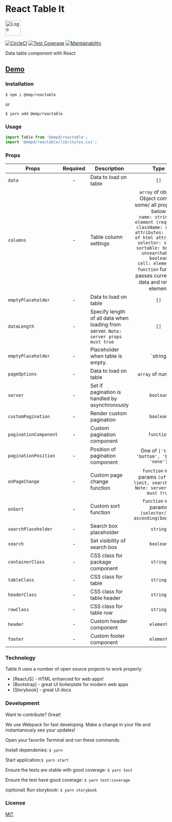 # React Table It

<img src="https://user-images.githubusercontent.com/9393444/64570426-809f0a00-d358-11e9-9f2d-70c4ba4b5c51.png" width="48" alt="Logo">

[![CircleCI](https://circleci.com/gh/emp-daisy/react-table-it.svg?style=svg)](https://circleci.com/gh/emp-daisy/react-table-it)
[![Test Coverage](https://api.codeclimate.com/v1/badges/16a560e1dcd231b3ef99/test_coverage)](https://codeclimate.com/github/emp-daisy/react-table-it/test_coverage)
[![Maintainability](https://api.codeclimate.com/v1/badges/16a560e1dcd231b3ef99/maintainability)](https://codeclimate.com/github/emp-daisy/react-table-it/maintainability)

Data table component with React

## [Demo](https://emp-daisy.github.io/react-table-it)

### Installation

`$ npm i @emp/reactable`

or

`$ yarn add @emp/reactable`

### Usage

```js
import Table from '@empd/reactable';
import '@empd/reactable/lib/styles.css';
```

### Props

| Props                 | Required | Description                                                                         |                                                                                                                                                                           Type                                                                                                                                                                           |     Default     |
| --------------------- | :------: | ----------------------------------------------------------------------------------- | :------------------------------------------------------------------------------------------------------------------------------------------------------------------------------------------------------------------------------------------------------------------------------------------------------------------------------------------------------: | :-------------: |
| `data`                |    -     | Data to load on table                                                               |                                                                                                                                                                           `[]`                                                                                                                                                                           |      `[]`       |
| `columns`             |    -     | Table column settings                                                               | `array` of objects <br> Object contains some/ all properties below <br>`name: string or element (required)` <br> `className: string` <br> `attributes: Object of html attributes` <br> `selector: string` <br> `sortable: boolean` <br> `unsearchable: boolean` <br> `cell: element or function` function passes current row data and returns element<br> |      `[]`       |
| `emptyPlaceholder`    |    -     | Data to load on table                                                               |                                                                                                                                                                           `[]`                                                                                                                                                                           |      `[]`       |
| `dataLength`          |    -     | Specify length of all data when loading from server. `Note: server props must true` |                                                                                                                                                                           `[]`                                                                                                                                                                           |      `[]`       |
| `emptyPlaceholder`    |    -     | Placeholder when table is empty.                                                    |                                                                                                                                                                    `string | element`                                                                                                                                                                    | 'No data found' |
| `pageOptions`         |    -     | Data to load on table                                                               |                                                                                                                                                                    `array` of numbers                                                                                                                                                                    | `[10, 30, 50]`  |
| `server`              |    -     | Set if pagination is handled by asynchronously                                      |                                                                                                                                                                        `boolean`                                                                                                                                                                         |     `false`     |
| `customPagination`    |    -     | Render custom pagination                                                            |                                                                                                                                                                        `boolean`                                                                                                                                                                         |     `false`     |
| `paginationComponent` |    -     | Custom pagination component                                                         |                                                                                                                                                                        `function`                                                                                                                                                                        |   `undefined`   |
| `paginationPosition`  |    -     | Position of pagination component                                                    |                                                                                                                                                        One of `['top', 'bottom', 'both', 'none']`                                                                                                                                                        |      'top'      |
| `onPageChange`        |    -     | Custom page change function                                                         |                                                                                                                                `function` with params `(offset, limit, searchValue)` <br> `Note: server props must true`                                                                                                                                 |        -        |
| `onSort`              |    -     | Custom sort function                                                                |                                                                                                                                               `function` with params `(selector/key, ascending(boolean))`                                                                                                                                                |   `undefined`   |
| `searchPlaceholder`   |    -     | Search box placeholder                                                              |                                                                                                                                                                         `string`                                                                                                                                                                         |    'Search'     |
| `search`              |    -     | Set visibility of search box                                                        |                                                                                                                                                                        `boolean`                                                                                                                                                                         |     `true`      |
| `containerClass`      |    -     | CSS class for package component                                                     |                                                                                                                                                                         `string`                                                                                                                                                                         |       ''        |
| `tableClass`          |    -     | CSS class for table                                                                 |                                                                                                                                                                         `string`                                                                                                                                                                         |       ''        |
| `headerClass`         |    -     | CSS class for table header                                                          |                                                                                                                                                                         `string`                                                                                                                                                                         |       ''        |
| `rowClass`            |    -     | CSS class for table row                                                             |                                                                                                                                                                         `string`                                                                                                                                                                         |       ''        |
| `header`              |    -     | Custom header component                                                             |                                                                                                                                                                        `element`                                                                                                                                                                         |     `null`      |
| `footer`              |    -     | Custom footer component                                                             |                                                                                                                                                                        `element`                                                                                                                                                                         |     `null`      |

### Technology

Table It uses a number of open source projects to work properly:

- [ReactJS] - HTML enhanced for web apps!
- [Bootstrap] - great UI boilerplate for modern web apps
- [Storybook] - great UI docs

### Development

Want to contribute? Great!

We use Webpack for fast developing.
Make a change in your file and instantanously see your updates!

Open your favorite Terminal and run these commands.

Install dependenies: `$ yarn`

Start application:`$ yarn start`

Ensure the tests are stable with good coverage: `$ yarn test`

Ensure the test have good coverage: `$ yarn test:coverage`

(optional) Run storybook: `$ yarn storybook`

### License

[MIT](https://github.com/emp-daisy/react-table-it/blob/master/LICENSE)
